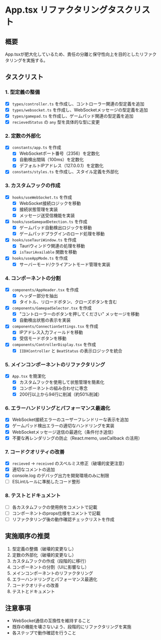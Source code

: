 # App.tsx リファクタリングタスクリスト

## 概要
App.tsxが肥大化しているため、責任の分離と保守性向上を目的としたリファクタリングを実施する。

## タスクリスト

### 1. 型定義の整備
- [x] `types/controller.ts` を作成し、コントローラー関連の型定義を追加
- [x] `types/websocket.ts` を作成し、WebSocketメッセージの型定義を追加
- [x] `types/gamepad.ts` を作成し、ゲームパッド関連の型定義を追加
- [x] `recievedStatus` の `any` 型を具体的な型に変更

### 2. 定数の外部化
- [x] `constants/app.ts` を作成
  - [x] WebSocketポート番号（2356）を定数化
  - [x] 自動検出間隔（100ms）を定数化
  - [x] デフォルトIPアドレス（127.0.0.1）を定数化
- [x] `constants/styles.ts` を作成し、スタイル定義を外部化

### 3. カスタムフックの作成
- [x] `hooks/useWebSocket.ts` を作成
  - [x] WebSocket接続ロジックを移動
  - [x] 接続状態管理を実装
  - [x] メッセージ送受信機能を実装
- [x] `hooks/useGamepadDetection.ts` を作成
  - [x] ゲームパッド自動検出ロジックを移動
  - [x] ゲームパッドプラグインのロード処理を移動
- [x] `hooks/useTauriWindow.ts` を作成
  - [x] Tauriウィンドウ関連の処理を移動
  - [x] `isTauriAvailable` 関数を移動
- [x] `hooks/useAppMode.ts` を作成
  - [x] サーバーモード/クライアントモード管理を実装

### 4. コンポーネントの分割
- [x] `components/AppHeader.tsx` を作成
  - [x] ヘッダー部分を抽出
  - [x] タイトル、リロードボタン、クローズボタンを含む
- [x] `components/GamepadSelector.tsx` を作成
  - [x] "コントローラーのボタンを押してください" メッセージを移動
  - [x] 自動検出状態の表示を実装
- [x] `components/ConnectionSettings.tsx` を作成
  - [x] IPアドレス入力フィールドを移動
  - [x] 受信モードボタンを移動
- [x] `components/ControllerDisplay.tsx` を作成
  - [x] `IIDXController` と `BeatStatus` の表示ロジックを統合

### 5. メインコンポーネントのリファクタリング
- [x] `App.tsx` を簡潔化
  - [x] カスタムフックを使用して状態管理を簡素化
  - [x] コンポーネントの組み合わせに専念
  - [x] 200行以上から94行に削減（約50%削減）

### 6. エラーハンドリングとパフォーマンス最適化
- [x] WebSocket接続エラーのユーザーフレンドリーな表示を追加
- [x] ゲームパッド検出エラーの適切なハンドリングを実装
- [x] WebSocketメッセージ送信の最適化（条件付き送信）
- [x] 不要な再レンダリングの防止（React.memo, useCallback の活用）

### 7. コードクオリティの改善
- [x] `recieved` → `received` のスペルミス修正（破壊的変更注意）
- [x] 適切なコメントの追加
- [x] console.log のデバッグ出力を開発環境のみに制限
- [ ] ESLintルールに準拠したコード整形

### 8. テストとドキュメント
- [ ] 各カスタムフックの使用例をコメントで記載
- [ ] コンポーネントのprops仕様をコメントで記載
- [ ] リファクタリング後の動作確認チェックリストを作成

## 実施順序の推奨
1. 型定義の整備（破壊的変更なし）
2. 定数の外部化（破壊的変更なし）
3. カスタムフックの作成（段階的に移行）
4. コンポーネントの分割（UIに影響なし）
5. メインコンポーネントのリファクタリング
6. エラーハンドリングとパフォーマンス最適化
7. コードクオリティの改善
8. テストとドキュメント

## 注意事項
- WebSocket通信の互換性を維持すること
- 既存の機能を壊さないよう、段階的にリファクタリングを実施
- 各ステップで動作確認を行うこと